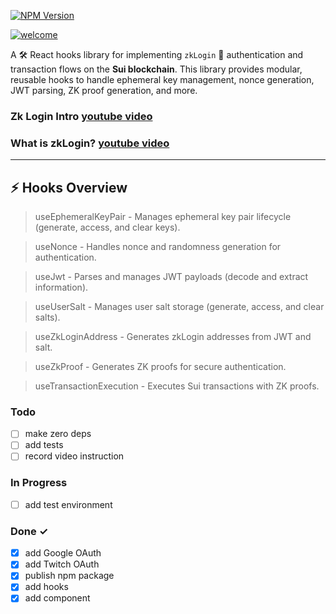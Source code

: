 [![NPM Version](https://img.shields.io/npm/v/%40denyskozak%2Freact-sui-zk-login-kit?link=https%3A%2F%2Fwww.npmjs.com%2Fpackage%2F%40denyskozak%2Freact-sui-zk-login-kit)](https://www.npmjs.com/package/@denyskozak/react-sui-zk-login-kit)

[![welcome](https://raw.githubusercontent.com/denyskozak/react-sui-zk-login-kit/refs/heads/main/welcome.png)](https://www.npmjs.com/package/@denyskozak/react-sui-zk-login-kit)

A 🛠️ React hooks library for implementing `zkLogin` 🔐 authentication and transaction flows on the **Sui blockchain**. This library provides modular, reusable hooks to handle ephemeral key management, nonce generation, JWT parsing, ZK proof generation, and more.

### Zk Login Intro [youtube video](https://www.youtube.com/watch?v=60dwcV8Xogg&pp=ygUHemtMb2dpbg%3D%3D)
### What is zkLogin? [youtube video](https://www.youtube.com/watch?v=CZSH9B7j-AY)

---

## ⚡ **Hooks Overview**
> useEphemeralKeyPair - Manages ephemeral key pair lifecycle (generate, access, and clear keys).

> useNonce - Handles nonce and randomness generation for authentication.

> useJwt - Parses and manages JWT payloads (decode and extract information).

> useUserSalt - Manages user salt storage (generate, access, and clear salts).

> useZkLoginAddress - Generates zkLogin addresses from JWT and salt.

> useZkProof - Generates ZK proofs for secure authentication.

> useTransactionExecution - Executes Sui transactions with ZK proofs.

### Todo

- [ ] make zero deps
- [ ] add tests
- [ ] record video instruction

### In Progress

- [ ] add test environment

### Done ✓

- [x] add Google OAuth 
- [x] add Twitch OAuth
- [x] publish npm package
- [x] add hooks
- [x] add component
